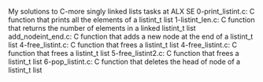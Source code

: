 My solutions to C-more singly linked lists tasks at ALX SE
0-print_listint.c: C function that prints all the elements of a listint_t list
1-listint_len.c: C function that returns the number of elements in a linked listint_t list
add_nodeint_end.c: C function that adds a new node at the end of a listint_t list
4-free_listint.c: C function that frees a listint_t list
4-free_listint.c: C function that frees a listint_t list
5-free_listint2.c: C function that frees a listint_t list
6-pop_listint.c: C function that deletes the head of node of a listint_t list
